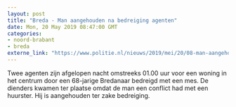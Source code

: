 ```yaml
---
layout: post
title: "Breda - Man aangehouden na bedreiging agenten"
date: Mon, 20 May 2019 08:47:00 GMT
categories: 
- noord-brabant 
- breda 
externe_link: "https://www.politie.nl/nieuws/2019/mei/20/08-man-aangehouden-na-bedreiging-agenten.html"
---
```


Twee agenten zijn afgelopen nacht omstreeks 01.00 uur voor een woning in het centrum door een 68-jarige Bredanaar bedreigd met een mes. De dienders kwamen ter plaatse omdat de man een conflict had met een huurster. Hij is aangehouden ter zake bedreiging.
